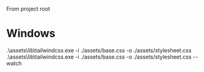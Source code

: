 From project root

# Windows
.\assets\lib\tailwindcss.exe -i ./assets/base.css -o ./assets/stylesheet.css
.\assets\lib\tailwindcss.exe -i ./assets/base.css -o ./assets/stylesheet.css --watch